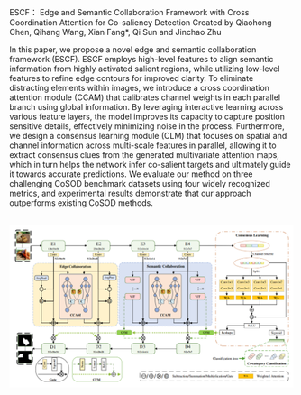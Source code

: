 ESCF： Edge and Semantic Collaboration Framework with Cross Coordination Attention for Co-saliency Detection
Created by Qiaohong Chen, Qihang Wang, Xian Fang*, Qi Sun and Jinchao Zhu

In this paper, we propose a novel edge and semantic collaboration framework (ESCF). ESCF employs high-level features to align semantic information from highly activated salient regions, while utilizing low-level features to refine edge contours for improved clarity. To eliminate distracting elements within images, we introduce a cross coordination attention module (CCAM) that calibrates channel weights in each parallel branch using global information. By leveraging interactive learning across various feature layers, the model improves its capacity to capture position sensitive details, effectively minimizing noise in the process. Furthermore, we design a consensus learning module (CLM) that focuses on spatial and channel information across multi-scale features in parallel, allowing it to extract consensus clues from the generated multivariate attention maps, which in turn helps the network infer co-salient targets and ultimately guide it towards accurate predictions. We evaluate our method on three challenging CoSOD benchmark datasets using four widely recognized metrics, and experimental results demonstrate that our approach outperforms existing CoSOD methods.  

\
<img src="image/main.png" alt="image" style="zoom:60%;"/>

